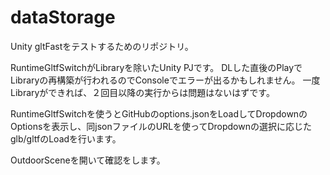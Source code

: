 # dataStorage
Unity gltFastをテストするためのリポジトリ。

RuntimeGltfSwitchがLibraryを除いたUnity PJです。
DLした直後のPlayでLibraryの再構築が行われるのでConsoleでエラーが出るかもしれません。
一度Libraryができれば、２回目以降の実行からは問題はないはずです。

RuntimeGltfSwitchを使うとGitHubのoptions.jsonをLoadしてDropdownのOptionsを表示し、同jsonファイルのURLを使ってDropdownの選択に応じたglb/gltfのLoadを行います。

OutdoorSceneを開いて確認をします。
